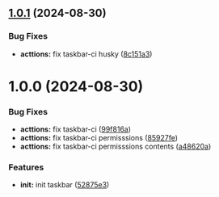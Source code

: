 ## [1.0.1](https://github.com/tebib91/angular-libraries/compare/v1.0.0...v1.0.1) (2024-08-30)


### Bug Fixes

* **acttions:** fix taskbar-ci husky ([8c151a3](https://github.com/tebib91/angular-libraries/commit/8c151a346666545ccfd92244135f154973677173))

# 1.0.0 (2024-08-30)


### Bug Fixes

* **acttions:** fix taskbar-ci ([99f816a](https://github.com/tebib91/angular-libraries/commit/99f816aeaec7b64c8f2e94e2537575d4d00dde88))
* **acttions:** fix taskbar-ci permisssions ([85927fe](https://github.com/tebib91/angular-libraries/commit/85927fee28656731b9119fa84a52fad0c4ef48d3))
* **acttions:** fix taskbar-ci permisssions contents ([a48620a](https://github.com/tebib91/angular-libraries/commit/a48620a3973f475686c99cc3f3dfb05c75ab4f82))


### Features

* **init:** init taskbar ([52875e3](https://github.com/tebib91/angular-libraries/commit/52875e3a0d1ad20727685999783f37dbbce7ecac))
